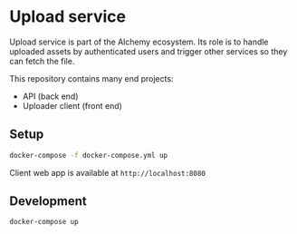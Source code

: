 # Upload service

Upload service is part of the Alchemy ecosystem.
Its role is to handle uploaded assets by authenticated users and trigger other services so they can fetch the file.

This repository contains many end projects:
- API (back end)
- Uploader client (front end)

## Setup

```bash
docker-compose -f docker-compose.yml up
```

Client web app is available at `http://localhost:8080`

## Development

```bash
docker-compose up
```

